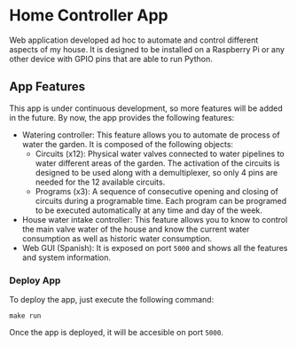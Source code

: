 # Home Controller App
Web application developed ad hoc to automate and control different aspects of my house. It is designed to be installed on a Raspberry Pi or any other device with GPIO pins that are able to run Python.

## App Features
This app is under continuous development, so more features will be added in the future. By now, the app provides the following features:
- Watering controller: This feature allows you to automate de process of water the garden. It is composed of the following objects:
    - Circuits (x12): Physical water valves connected to water pipelines to water different areas of the garden. The activation of the circuits is designed to be used along with a demultiplexer, so only 4 pins are needed for the 12 available circuits.
    - Programs (x3): A sequence of consecutive opening and closing of circuits during a programable time. Each program can be programed to be executed automatically at any time and day of the week.
- House water intake controller: This feature allows you to know to control the main valve water of the house and know the current water consumption as well as historic water consumption.
- Web GUI (Spanish): It is exposed on port `5000` and shows all the features and system information.

### Deploy App
To deploy the app, just execute the following command:
```
make run
```
Once the app is deployed, it will be accesible on port `5000`.
